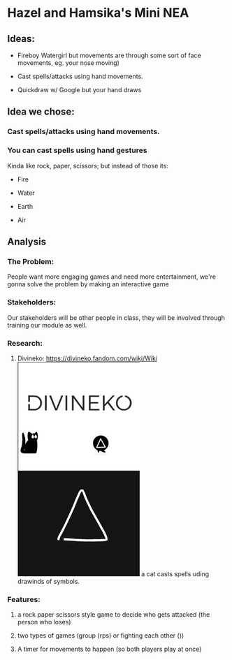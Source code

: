 # Hazel and Hamsika's Mini NEA

## Ideas:
 - Fireboy Watergirl but movements are through some sort of face movements, eg. your nose moving)

 * Cast spells/attacks using hand movements.

 + Quickdraw w/ Google but your hand draws

## Idea we chose: 

### Cast spells/attacks using hand movements.

### You can cast spells using hand gestures

Kinda like rock, paper, scissors; but instead of those its:
  - Fire
  * Water

  * Earth
  + Air


## Analysis
### The Problem:
People want more engaging games and need more entertainment, we're gonna solve the problem by making an interactive game

### Stakeholders:
Our stakeholders will be other people in class, they will be involved through training our module as well.

### Research:
1. Divineko: https://divineko.fandom.com/wiki/Wiki
![divineko](image.png)
a cat casts spells uding drawinds of symbols.

### Features:

1. a rock paper scissors style game to decide who gets attacked (the person who loses)

2. two types of games (group (rps) or fighting each other ())

3. A timer for movements to happen (so both players play at once)
